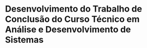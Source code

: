 # Desenvolvimento do Trabalho de Conclusão do Curso Técnico em Análise e Desenvolvimento de Sistemas
